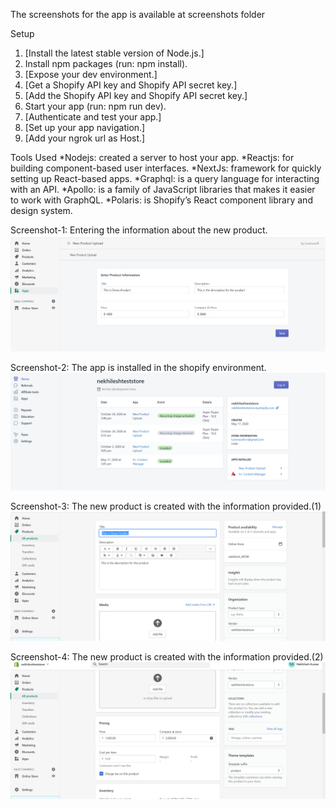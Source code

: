 The screenshots for the app is available at screenshots folder

Setup
1. [Install the latest stable version of Node.js.]
2. Install npm packages (run: npm install).
3. [Expose your dev environment.]
4. [Get a Shopify API key and Shopify API secret key.]
5. [Add the Shopify API key and Shopify API secret key.]
6. Start your app (run: npm run dev).
7. [Authenticate and test your app.]
8. [Set up your app navigation.]
9. [Add your ngrok url as Host.]


Tools Used
*Nodejs: created a server to host your app.
*Reactjs: for building component-based user interfaces. 
*NextJs: framework for quickly setting up React-based apps.
*Graphql: is a query language for interacting with an API. 
*Apollo: is a family of JavaScript libraries that makes it easier to work with GraphQL.
*Polaris: is Shopify’s React component library and design system. 

Screenshot-1: Entering the information about the new product.
<img src="https://github.com/nikerocker/Add-NewProductApp/blob/main/Screenshots/1.png" alt="Demo">

Screenshot-2: The app is installed in the shopify environment.
<img src="https://github.com/nikerocker/Add-NewProductApp/blob/main/Screenshots/2.png" alt="Demo">

Screenshot-3: The new product is created with the information provided.(1)
<img src="https://github.com/nikerocker/Add-NewProductApp/blob/main/Screenshots/3.png" alt="Demo">

Screenshot-4: The new product is created with the information provided.(2)
<img src="https://github.com/nikerocker/Add-NewProductApp/blob/main/Screenshots/4.png" alt="Demo">
